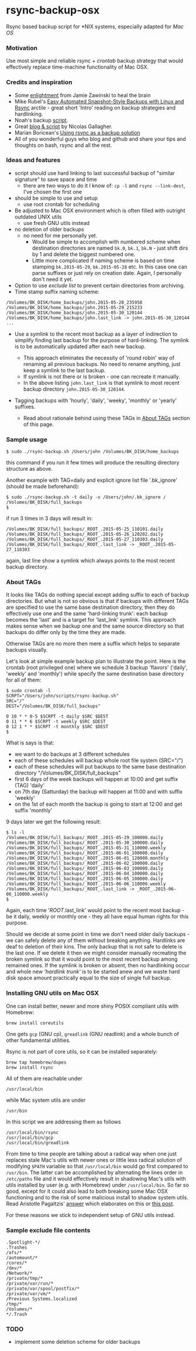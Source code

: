 # rsync-backup-osx

Rsync based backup script for \*NIX systems, especially adapted for *Mac OS*

### Motivation

Use most simple and reliable *rsync + crontab* backup strategy that would effectively replace time-machine functionality of Mac OSX.

### Credits and inspiration

+ Some [enlightment](http://www.jwz.org/blog/2007/09/psa-backups/) from Jamie Zawinski to heal the brain
+ Mike Rubel's [Easy Automated Snapshot-Style Backups with Linux and Rsync](http://www.mikerubel.org/computers/rsync_snapshots/) arctile - great short 'Intro' reading on backup strategies and hardlinking.
+ Noah's backup [script](http://www.noah.org/wiki/Rsync_backup).
+ Great [blog & script](http://nicolasgallagher.com/mac-osx-bootable-backup-drive-with-rsync) by Nicolas Gallagher.
+ Marian Boricean's [Using rsync as a backup solution](http://dantux.com/weblog/2009/03/23/using-rsync-as-a-backup-solution/)
+ All of you wonderful guys who blog and github and share your tips and thoughts on bash, rsync and all the rest.

### Ideas and features

- script should use hard linking to last successful backup of "similar signature" to save space and time
  - there are two ways to do it I know of: ```cp -l``` and ```rsync --link-dest```, I've chosen the first one
- should be simple to use and setup
  - use root crontab for scheduling
- Be adjusted to Mac OSX environment which is often filled with outright outdated UNIX utils
  - use fresh GNU utils instead
- no deletion of older backups
  - no need for me personally yet.
    - Would be simple to accomplish with numbered scheme when destination directories are named ```bk.0```, ```bk.1```, ```bk.N``` - just shift dirs by 1 and delete the biggest numbered one.
    - Little more complicated if naming scheme is based on time stamping ```bk.2015-05-29```, ```bk.2015-05-28``` etc. In this case one can parse suffixes or just rely on creation date. Again, I personally don't need it yet.
- Option to use *exclude list* to prevent certain directories from archiving.
- Time stamp suffix naming scheme:

```
/Volumes/BK_DISK/home_backups/john.2015-05-28_235958
/Volumes/BK_DISK/home_backups/john.2015-05-29_215233
/Volumes/BK_DISK/home_backups/john.2015-05-30_120144
/Volumes/BK_DISK/home_backups/john.last_link -> john.2015-05-30_120144
...
```
- Use a symlink to the recent most backup as a layer of indirection to simplify finding last backup for the purpose of hard-linking. The symlink is to be automatically updated after each new backup.
  - This approach eliminates the necessity of 'round robin' way of renaming all previous backups. No need to rename anything, just keep a symlink to the last backup.
  - If symlink is not there or is broken - one can recreate it manually.
  - In the above listing ```john.last_link``` is that symlink to most recent backup directory ```john.2015-05-30_120144```.

- Tagging backups with 'hourly', 'daily', 'weeky', 'monthly' or 'yearly' suffixes.
  - Read about rationale behind using these TAGs in [About TAGs](#about_tags) section of this page.

### Sample usage

```
$ sudo ./rsync-backup.sh /Users/john /Volumes/BK_DISK/home_backups
```
this command if you run it few times will produce the resulting directory structure as above.

Another example with TAG=daily and explicit ignore list file '.bk_ignore' (should be made beforehand):
```
$ sudo ./rsync-backup.sh -t daily -x /Users/john/.bk_ignore / /Volumes/BK_DISK/full_backups
$
```
if run 3 times in 3 days will result in:

```
/Volumes/BK_DISK/full_backups/_ROOT_.2015-05-25_110101.daily
/Volumes/BK_DISK/full_backups/_ROOT_.2015-05-26_120202.daily
/Volumes/BK_DISK/full_backups/_ROOT_.2015-05-27_110303.daily
/Volumes/BK_DISK/full_backups/_ROOT_.last_link -> _ROOT_.2015-05-27_110303
```
again, last line show a symlink which always points to the most recent backup directory.

### <a name="about_tags"></a>About TAGs

It looks like TAGs do nothing special except adding suffix to each of backup directories. But what is not so obvious is that if backups with different TAGs are specified to use the same base destination directory, then they do effectively use one and the same 'hard-linking trunk': each backup becomes the 'last' and is a target for 'last_link' symlink. This approach makes sense when we backup one and the same source directory so that backups do differ only by the time they are made.

Otherwise TAGs are no more then mere a suffix which helps to separate backups visually.

Let's look at simple example backup plan to illustrate the point. Here is the crontab (root privileged one) where we schedule 3 backup 'flavors' ('daily', 'weekly' and 'monthly') while specify the same destination base directory for all of them:

```
$ sudo crontab -l
SCRPT="/Users/john/scripts/rsync-backup.sh"
SRC="/"
DEST="/Volumes/BK_DISK/full_backups"

0 10 * * 0-5 $SCRPT -t daily $SRC $DEST
0 11 * * 6 $SCRPT -t weekly $SRC $DEST
0 12 1 * * $SCRPT -t monthly $SRC $DEST
$
```
What is says is that:
- we want to do backups at 3 different schedules
- each of these schedules will backup whole root file system (SRC="/")
- each of these schedules will put backups to the same base destination directory "/Volumes/BK_DISK/full_backups"
- first 6 days of the week backups will happen at 10:00 and get suffix (TAG) 'daily'
- on 7th day (Satturday) the backup will happen at 11:00 and with suffix 'weekly'
- on the 1st of each month the backup is going to start at 12:00 and get suffix 'monthly'

9 days later we get the following result:

```
$ ls -l
/Volumes/BK_DISK/full_backups/_ROOT_.2015-05-29_100000.daily
/Volumes/BK_DISK/full_backups/_ROOT_.2015-05-30_100000.daily
/Volumes/BK_DISK/full_backups/_ROOT_.2015-05-31_110000.weekly
/Volumes/BK_DISK/full_backups/_ROOT_.2015-06-01_100000.daily
/Volumes/BK_DISK/full_backups/_ROOT_.2015-06-01_120000.monthly
/Volumes/BK_DISK/full_backups/_ROOT_.2015-06-02_100000.daily
/Volumes/BK_DISK/full_backups/_ROOT_.2015-06-03_100000.daily
/Volumes/BK_DISK/full_backups/_ROOT_.2015-06-04_100000.daily
/Volumes/BK_DISK/full_backups/_ROOT_.2015-06-05_100000.daily
/Volumes/BK_DISK/full_backups/_ROOT_.2015-06-06_110000.weekly
/Volumes/BK_DISK/full_backups/_ROOT_.last_link -> _ROOT_.2015-06-06_110000.weekly
$
```
Again, each time '_ROOT_.last_link' would point to the recent most backup - be it daily, weekly or monthly one - they all have equal human rights for this purpose.

Should we decide at some point in time we don't need older daily backups - we can safely delete any of them without breaking anything. Hardlinks are deaf to deletion of their kins. The only backup that is not safe to delete is the last one. If we delete it then we might consider manually recreating the broken symlink so that it would point to the most recent backup among remained ones. If the symlink is broken or absent, then no hardlinking occur and whole new *'hardlink trunk'* is to be started anew and we waste hard disk space amount practically equal to the size of single full backup.  

### Installing GNU utils on Mac OSX

One can install better, newer and more shiny POSIX compliant utils with Homebrew:

```
brew install coreutils
```
One gets ```gcp``` (GNU cp), ```greadlink``` (GNU readlink) and a whole bunch of other fundamental utilities.

Rsync is not part of core utils, so it can be installed separately:
```
brew tap homebrew/dupes
brew install rsync
```
All of them are reachable under
```
/usr/local/bin
```
while Mac system utils are under
```
/usr/bin
```

In this script we are addressing them as follows
```
/usr/local/bin/rsync
/usr/local/bin/gcp
/usr/local/bin/greadlink
```

From time to time people are talking about a radical way when one just replaces stale Mac's utils with newer ones or little less radical solution of modifying ```$PATH``` variable so that ```/usr/local/bin``` would go first compared to ```/usr/bin```. The latter can be accomplished by alternating the lines order in ```/etc/paths``` file and it would effectively result in shadowing Mac's utils with utils installed by user (e.g. with Homebrew) under ```/usr/local/bin```. So far so good, except for it could also lead to both breaking some Mac OSX functioning and to the risk of some malicious install to shadow system utils. Read Aristotle Pagaltzis' [answer]( http://superuser.com/questions/324616/how-should-i-set-the-path-variable-on-my-mac-so-the-hombrew-installed-tools-are) which elaborates on this or [this post](https://discussions.apple.com/thread/3588837?start=0&tstart=0 ).

For these reasons we stick to independent setup of GNU utils instead.

### Sample exclude file contents

```
.Spotlight-*/
.Trashes
/afs/*
/automount/*
/cores/*
/dev/*
/Network/*
/private/tmp/*
/private/var/run/*
/private/var/spool/postfix/*
/private/var/vm/*
/Previous Systems.localized
/tmp/*
/Volumes/*
*/.Trash
```

### TODO
- implement some deletion scheme for older backups
